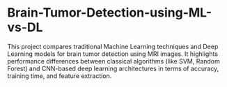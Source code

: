 # Brain-Tumor-Detection-using-ML-vs-DL
This project compares traditional Machine Learning techniques and Deep Learning models for brain tumor detection using MRI images. It highlights performance differences between classical algorithms (like SVM, Random Forest) and CNN-based deep learning architectures in terms of accuracy, training time, and feature extraction.
